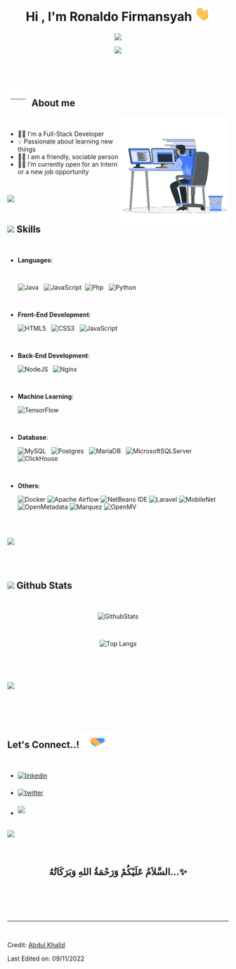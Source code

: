 
<h1 align="center"><b>Hi , I'm Ronaldo Firmansyah </b><img src="hi.gif" width="35"></h1>
<p align="center">
<img align="center" src="https://media.giphy.com/media/SWoSkN6DxTszqIKEqv/giphy.gif" width = 350px>
</p>
<p align="center">
  <a href="https://github.com/DenverCoder1/readme-typing-svg"><img src="https://readme-typing-svg.herokuapp.com?font=Time+New+Roman&color=cyan&size=25&center=true&vCenter=true&width=600&height=100&lines=Hallooooo...&hearts;++;Fresh+Graduate,;Lulusan+D-IV+Teknik Informatika;Politeknik+Negeri+Malang.;Active+Learner/Researcher, saat+ini+sedang+mempelajari+bahasa+C;"></a>
</p>


<br>

	
## <picture><img src = "me.gif" width = 50px></picture> **About me**

<picture> <img align="right" src="https://github.com/0xAbdulKhalid/0xAbdulKhalid/raw/main/assets/mdImages/Right_Side.gif" width = 250px></picture>

<br>

- 👨‍💻 I'm a Full-Stack Developer
- 💡 Passionate about learning new things
- 🤝🏻 I am a friendly, sociable person
- 🧑‍💼 I’m currently open for an Intern or a new job opportunity 

<br>

<img src="https://user-images.githubusercontent.com/73097560/115834477-dbab4500-a447-11eb-908a-139a6edaec5c.gif"><br><br>

## <img src="https://media2.giphy.com/media/QssGEmpkyEOhBCb7e1/giphy.gif?cid=ecf05e47a0n3gi1bfqntqmob8g9aid1oyj2wr3ds3mg700bl&rid=giphy.gif" width ="25"><b> Skills</b>
<br>

<p align="center">

- **Languages**:

  <br>

  ![Java](https://img.shields.io/badge/java-%23ED8B00.svg?style=for-the-badge&logo=openjdk&logoColor=white)&nbsp;&nbsp;
  ![JavaScript](https://img.shields.io/badge/javascript-%23323330.svg?style=for-the-badge&logo=javascript&logoColor=%23F7DF1E)&nbsp;&nbsp;![Php](https://img.shields.io/badge/php-%23777BB4.svg?style=for-the-badge)&nbsp;&nbsp;
![Python](https://img.shields.io/badge/Python%20-%2314354C.svg?style=for-the-badge&logo=python&logoColor=white)

<br>   
    
- **Front-End Development**:

   ![HTML5](https://img.shields.io/badge/HTML5%20-%23E34F26.svg?style=for-the-badge&logo=html5&logoColor=white)&nbsp;&nbsp;
   ![CSS3](https://img.shields.io/badge/CSS%20-%231572B6.svg?style=for-the-badge&logo=css3&logoColor=white)&nbsp;&nbsp;
   ![JavaScript](https://img.shields.io/badge/JavaScript%20-%23F7DF1E.svg?style=for-the-badge&logo=javascript&logoColor=black)

<br>

- **Back-End Development**:

    ![NodeJS](https://img.shields.io/badge/node.js-6DA55F?style=for-the-badge&logo=node.js&logoColor=white)&nbsp;&nbsp;
    ![Nginx](https://img.shields.io/badge/nginx-%23009639.svg?style=for-the-badge&logo=nginx&logoColor=white)
    
<br>

- **Machine Learning**:

    ![TensorFlow](https://img.shields.io/badge/TensorFlow-%23FF6F00.svg?style=for-the-badge&logo=TensorFlow&logoColor=white)

<br>

- **Database**:
  
    ![MySQL](https://img.shields.io/badge/mysql-%2300f.svg?style=for-the-badge&logo=mysql&logoColor=white)&nbsp;&nbsp;
    ![Postgres](https://img.shields.io/badge/postgres-%23316192.svg?style=for-the-badge&logo=postgresql&logoColor=white)&nbsp;&nbsp;
    ![MariaDB](https://img.shields.io/badge/MariaDB-003545?style=for-the-badge&logo=mariadb&logoColor=white)&nbsp;&nbsp;
    ![MicrosoftSQLServer](https://img.shields.io/badge/Microsoft%20SQL%20Server-CC2927?style=for-the-badge&&nbsp;&nbsp;logo=microsoft%20sql%20server&logoColor=white)&nbsp;&nbsp;
    ![ClickHouse](https://img.shields.io/badge/ClickHouse-EA2328?style=for-the-badge)

<br>

- **Others**:

    ![Docker](https://img.shields.io/badge/docker-%230db7ed.svg?style=for-the-badge&logo=docker&logoColor=white)
    ![Apache Airflow](https://img.shields.io/badge/Apache%20Airflow-017CEE?style=for-the-badge&logo=Apache%20Airflow&logoColor=white)
    ![NetBeans IDE](https://img.shields.io/badge/NetBeansIDE-1B6AC6.svg?style=for-the-badge&logo=apache-netbeans-ide&logoColor=white)
    ![Laravel](https://img.shields.io/badge/laravel-%23FF2D20.svg?style=for-the-badge&logo=laravel&logoColor=white)
    ![MobileNet](https://img.shields.io/badge/MobileNet-%23d74c4c.svg?style=for-the-badge)
    ![OpenMetadata](https://img.shields.io/badge/OpenMetadata%20assistant-4285F4?style=for-the-badge)
    ![Marquez](https://img.shields.io/badge/Marquez-EF3939?style=for-the-badge)
    ![OpenMV](https://img.shields.io/badge/OpenMV-%23000B25.svg?style=for-the-badge)


</p>

<br>
<br>

<img src="https://user-images.githubusercontent.com/73097560/115834477-dbab4500-a447-11eb-908a-139a6edaec5c.gif"><br><br>

<br>

## <img src="https://media.giphy.com/media/iY8CRBdQXODJSCERIr/giphy.gif" width="35"><b> Github Stats </b>
<br>

<div align="center">

![GithubStats](https://github-readme-stats.vercel.app/api?username=Ronaldo-spec&theme=radical)
</div>
<br>
<div align="center">

![Top Langs](https://github-readme-stats.vercel.app/api/top-langs/?username=Ronaldo-spec&layout=compact)
</div>

<br>
<br>
<br>

<img src="https://user-images.githubusercontent.com/73097560/115834477-dbab4500-a447-11eb-908a-139a6edaec5c.gif"><br><br>

<br>
<br>

## <b> Let's Connect..!</b><img src="https://github.com/0xAbdulKhalid/0xAbdulKhalid/raw/main/assets/mdImages/handshake.gif" width ="80">
<br>
<div align='left'>

<ul>

<li>
<a href="https://linkedin.com/in/0xabdulkhalid" target="_blank">
<img src="https://img.shields.io/badge/linkedin:  0xabdulkhalid-%2300acee.svg?color=405DE6&style=for-the-badge&logo=linkedin&logoColor=white" alt=linkedin style="margin-bottom: 5px;"/>
</a>
</li>

<br>

<li>
<a href="https://twitter.com/0xabdulkhalid" target="_blank">
<img src="https://img.shields.io/badge/twitter:  0xabdulkhalid-%2300acee.svg?color=1DA1F2&style=for-the-badge&logo=twitter&logoColor=white" alt=twitter style="margin-bottom: 5px;"/>
</a>
</li>

<br>

<li>
<a href="mailto:0xabdulkhalid@gmail.com" target="_blank">
<img src="https://img.shields.io/badge/gmail:  0xabdulkhalid-%23EA4335.svg?style=for-the-badge&logo=gmail&logoColor=white" t=mail style="margin-bottom: 5px;" />
</a>
</li>
	
</ul>
</div>

<br>
<img src="https://user-images.githubusercontent.com/73097560/115834477-dbab4500-a447-11eb-908a-139a6edaec5c.gif">
<br>
<br>
<br>

<div align='center'>

## <b>السَّلاَمُ عَلَيْكُمْ وَرَحْمَةُ اللهِ وَبَرَكَاتُهُ...✨</b>

</div>
<br>
<br>
<br>
<br>

---

<br>

Credit: [Abdul Khalid](https://github.com/0xabdulkhalid)

Last Edited on: 09/11/2022
